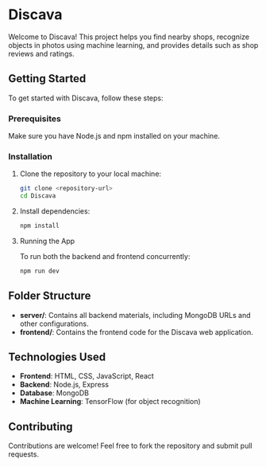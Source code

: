 # Discava

Welcome to Discava! This project helps you find nearby shops, recognize objects in photos using machine learning, and provides details such as shop reviews and ratings.

## Getting Started

To get started with Discava, follow these steps:

### Prerequisites

Make sure you have Node.js and npm installed on your machine.

### Installation

1. Clone the repository to your local machine:
   ```sh
   git clone <repository-url>
   cd Discava

2. Install dependencies:
   ```sh
   npm install

3. Running the App

   To run both the backend and frontend concurrently:
   ```sh
   npm run dev


## Folder Structure
- **server/**: Contains all backend materials, including MongoDB URLs and other configurations.
- **frontend/**: Contains the frontend code for the Discava web application.

## Technologies Used
- **Frontend**: HTML, CSS, JavaScript, React
- **Backend**: Node.js, Express
- **Database**: MongoDB
- **Machine Learning**: TensorFlow (for object recognition)

## Contributing
Contributions are welcome! Feel free to fork the repository and submit pull requests.
